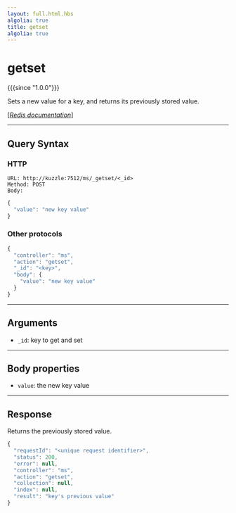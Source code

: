 ```yaml
---
layout: full.html.hbs
algolia: true
title: getset
algolia: true
---
```


# getset

{{{since "1.0.0"}}}

Sets a new value for a key, and returns its previously stored value.

[[_Redis documentation_]](https://redis.io/commands/getset)

---

## Query Syntax

### HTTP

```http
URL: http://kuzzle:7512/ms/_getset/<_id>
Method: POST  
Body:
```

```js
{
  "value": "new key value"
}
```

### Other protocols


```js
{
  "controller": "ms",
  "action": "getset",
  "_id": "<key>",
  "body": {
    "value": "new key value"
  }
}
```

---

## Arguments

* `_id`: key to get and set

---

## Body properties

* `value`: the new key value

---

## Response

Returns the previously stored value.

```javascript
{
  "requestId": "<unique request identifier>",
  "status": 200,
  "error": null,
  "controller": "ms",
  "action": "getset",
  "collection": null,
  "index": null,
  "result": "key's previous value"
}
```
